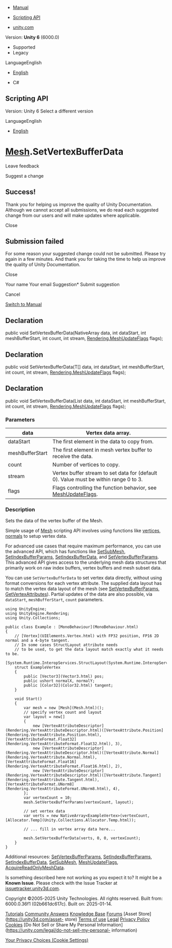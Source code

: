 [ ]()

  * [Manual](../Manual/index.html)
  * [Scripting API](../ScriptReference/index.html)

  * [unity.com](https://unity.com/)

Version: **Unity 6** (6000.0)

  * Supported
  * Legacy

LanguageEnglish

  * [English]()

  * C#

[ ](https://docs.unity3d.com)

## Scripting API

Version: Unity 6 Select a different version

LanguageEnglish

  * [English]()

#  [Mesh](Mesh.html).SetVertexBufferData

Leave feedback

Suggest a change

## Success!

Thank you for helping us improve the quality of Unity Documentation. Although
we cannot accept all submissions, we do read each suggested change from our
users and will make updates where applicable.

Close

## Submission failed

For some reason your suggested change could not be submitted. Please <a>try
again</a> in a few minutes. And thank you for taking the time to help us
improve the quality of Unity Documentation.

Close

Your name Your email Suggestion* Submit suggestion

Cancel

[Switch to Manual](../Manual/class-Mesh.html "Go to Mesh Component in the
Manual")

## Declaration

public void SetVertexBufferData(NativeArray<T> data, int dataStart, int
meshBufferStart, int count, int stream,
[Rendering.MeshUpdateFlags](Rendering.MeshUpdateFlags.html) flags);

## Declaration

public void SetVertexBufferData(T[] data, int dataStart, int meshBufferStart,
int count, int stream,
[Rendering.MeshUpdateFlags](Rendering.MeshUpdateFlags.html) flags);

## Declaration

public void SetVertexBufferData(List<T> data, int dataStart, int
meshBufferStart, int count, int stream,
[Rendering.MeshUpdateFlags](Rendering.MeshUpdateFlags.html) flags);

### Parameters

data | Vertex data array.  
---|---  
dataStart | The first element in the data to copy from.  
meshBufferStart | The first element in mesh vertex buffer to receive the data.  
count | Number of vertices to copy.  
stream | Vertex buffer stream to set data for (default 0). Value must be within range 0 to 3.  
flags | Flags controlling the function behavior, see [MeshUpdateFlags](Rendering.MeshUpdateFlags.html).  
  
### Description

Sets the data of the vertex buffer of the Mesh.

Simple usage of [Mesh](Mesh.html) scripting API involves using functions like
[vertices](Mesh-vertices.html), [normals](Mesh-normals.html) to setup vertex
data.  
  
For advanced use cases that require maximum performance, you can use the
advanced API, which has functions like [SetSubMesh](Mesh.SetSubMesh.html),
[SetIndexBufferParams](Mesh.SetIndexBufferParams.html),
[SetIndexBufferData](Mesh.SetIndexBufferData.html), and
[SetVertexBufferParams](Mesh.SetVertexBufferParams.html). This advanced API
gives access to the underlying mesh data structures that primarily work on raw
index buffers, vertex buffers and mesh subset data.  
  
You can use `SetVertexBufferData` to set vertex data directly, without using
format conversions for each vertex attribute. The supplied data layout has to
match the vertex data layout of the mesh (see
[SetVertexBufferParams](Mesh.SetVertexBufferParams.html),
[GetVertexAttributes](Mesh.GetVertexAttributes.html)). Partial updates of the
data are also possible, via `dataStart`, `meshBufferStart`, `count`
parameters.

    
    
    using UnityEngine;
    using UnityEngine.Rendering;
    using Unity.Collections;  
      
    public class Example : [MonoBehaviour](MonoBehaviour.html)
    {
        // [Vertex](UIElements.Vertex.html) with FP32 position, FP16 2D normal and a 4-byte tangent.
        // In some cases StructLayout attribute needs
        // to be used, to get the data layout match exactly what it needs to be.
        [System.Runtime.InteropServices.StructLayout(System.Runtime.InteropServices.LayoutKind.Sequential)]
        struct ExampleVertex
        {
            public [Vector3](Vector3.html) pos;
            public ushort normalX, normalY;
            public [Color32](Color32.html) tangent;
        }  
      
        void Start()
        {
            var mesh = new [Mesh](Mesh.html)();
            // specify vertex count and layout
            var layout = new[]
            {
                new [VertexAttributeDescriptor](Rendering.VertexAttributeDescriptor.html)([VertexAttribute.Position](Rendering.VertexAttribute.Position.html), [VertexAttributeFormat.Float32](Rendering.VertexAttributeFormat.Float32.html), 3),
                new [VertexAttributeDescriptor](Rendering.VertexAttributeDescriptor.html)([VertexAttribute.Normal](Rendering.VertexAttribute.Normal.html), [VertexAttributeFormat.Float16](Rendering.VertexAttributeFormat.Float16.html), 2),
                new [VertexAttributeDescriptor](Rendering.VertexAttributeDescriptor.html)([VertexAttribute.Tangent](Rendering.VertexAttribute.Tangent.html), [VertexAttributeFormat.UNorm8](Rendering.VertexAttributeFormat.UNorm8.html), 4),
            };
            var vertexCount = 10;
            mesh.SetVertexBufferParams(vertexCount, layout);  
      
            // set vertex data
            var verts = new NativeArray<ExampleVertex>(vertexCount, [Allocator.Temp](Unity.Collections.Allocator.Temp.html));  
      
            // ... fill in vertex array data here...  
      
            mesh.SetVertexBufferData(verts, 0, 0, vertexCount);
        }
    }
    

Additional resources:
[SetVertexBufferParams](Mesh.SetVertexBufferParams.html),
[SetIndexBufferParams](Mesh.SetIndexBufferParams.html),
[SetIndexBufferData](Mesh.SetIndexBufferData.html),
[SetSubMesh](Mesh.SetSubMesh.html),
[MeshUpdateFlags](Rendering.MeshUpdateFlags.html),
[AcquireReadOnlyMeshData](Mesh.AcquireReadOnlyMeshData.html).

Is something described here not working as you expect it to? It might be a
**Known Issue**. Please check with the Issue Tracker at
[issuetracker.unity3d.com](https://issuetracker.unity3d.com).

Copyright ©2005-2025 Unity Technologies. All rights reserved. Built from:
6000.0.36f1 (02b661dc617c). Built on: 2025-01-14.

[Tutorials](https://unity3d.com/learn) [Community
Answers](https://answers.unity3d.com) [Knowledge
Base](https://support.unity3d.com/hc/en-us)
[Forums](https://forum.unity3d.com) [Asset Store](https://unity3d.com/asset-
store) [Terms of use](https://docs.unity3d.com/Manual/TermsOfUse.html)
[Legal](https://unity.com/legal) [Privacy
Policy](https://unity.com/legal/privacy-policy)
[Cookies](https://unity.com/legal/cookie-policy) [Do Not Sell or Share My
Personal Information](https://unity.com/legal/do-not-sell-my-personal-
information)

[Your Privacy Choices (Cookie Settings)](javascript:void\(0\);)

